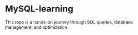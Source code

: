 # MySQL-learning
 This repo is a hands-on journey through SQL queries, database management, and optimization. 
